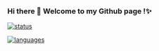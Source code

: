 <p align="left">
  <h3>
    Hi there 👋 Welcome to my Github page !✨
  </h3>
</p>

<p align="left">
  <a href="https://github.com/MitsuhaYuki">
    <img alt="status" src="https://github-readme-stats.vercel.app/api?username=MitsuhaYuki&hide=contribs,prs&hide_border=true&include_all_commits=true&count_private=true&show_icons=true" />
    </a>
</p>

<p align="left">
  <a href="https://github.com/MitsuhaYuki">
    <img alt="languages" src="https://github-readme-stats.vercel.app/api/top-langs/?username=MitsuhaYuki&hide_border=true" />
    </a>
</p>
